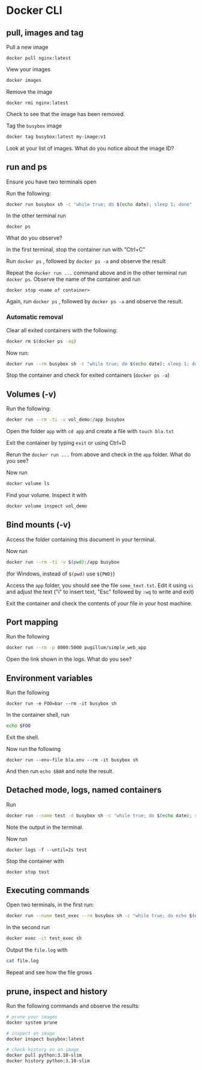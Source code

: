 # Docker CLI

## pull, images and tag

Pull a new image  

```
docker pull nginx:latest
```

View your images

```sh
docker images
```

Remove the image

```
docker rmi nginx:latest
```

Check to see that the image has been removed.

Tag the `busybox` image

```sh
docker tag busybox:latest my-image:v1
```

Look at your list of images.  What do you notice about the image ID?

## run and ps

Ensure you have two terminals open

Run the following:

```sh
docker run busybox sh -c "while true; do $(echo date); sleep 1; done"
```

In the other terminal run

```
docker ps
```

What do you observe?

In the first terminal, stop the container run with "Ctrl+C" 

Run `docker ps` , followed by `docker ps -a` and observe the result

Repeat the `docker run ...` command above and in the other terminal run `docker ps`. Observe the name of the container and run

```
docker stop <name of container>
```

Again, run `docker ps` , followed by `docker ps -a` and observe the result.

### Automatic removal

Clear all exited containers with the following:

```sh
docker rm $(docker ps -aq)
```

Now run:

```sh
docker run --rm busybox sh -c "while true; do $(echo date); sleep 1; done"
```

Stop the container and check for exited containers (`docker ps -a`)

## Volumes (-v)

Run the following:

```sh
docker run --rm -ti -v vol_demo:/app busybox
```

Open the folder `app` with `cd app` and create a file with `touch bla.txt`

Exit the container by typing `exit` or using Ctrl+D

Rerun the `docker run ...` from above and check in the `app` folder.  What do you see?

Now run

```sh
docker volume ls
```

Find your volume.  Inspect it with

```sh
docker volume inspect vol_demo
```

## Bind mounts (-v)

Access the folder containing this document in your terminal.

Now run

```sh
docker run --rm -ti -v $(pwd):/app busybox
```

(for Windows, instead of `$(pwd)` use `${PWD}`)

Access the `app` folder, you should see the file `some_text.txt`.  Edit it using `vi` and adjust the text ("i" to insert text, "Esc" followed by `:wq` to write and exit)

Exit the container and check the contents of your file in your host machine.

## Port mapping

Run the following

```sh
docker run --rm -p 8000:5000 pugillum/simple_web_app
```

Open the link shown in the logs.  What do you see? 

## Environment variables

Run the following

```
docker run -e FOO=bar --rm -it busybox sh
```

In the container shell, run

```sh
echo $FOO
```

Exit the shell.

Now run the following

```
docker run --env-file bla.env --rm -it busybox sh
```

And then run `echo $BAR` and note the result.

## Detached mode, logs, named containers

Run

```sh
docker run --name test -d busybox sh -c "while true; do $(echo date); sleep 1; done"
```

Note the output in the terminal.

Now run

```
docker logs -f --until=2s test
```



Stop the container with

```
docker stop test
```

## Executing commands

Open two terminals, in the first run:

```sh
docker run --name test_exec --rm busybox sh -c "while true; do echo $(date -u)'#This is log' >> file.log; sleep 3; done"
```

In the second run

```sh
docker exec -it test_exec sh
```

Output the `file.log` with

```sh
cat file.log
```

Repeat and see how the file grows

## prune, inspect and history

Run the following commands and observe the results:

```sh
# prune your images
docker system prune

# inspect an image
docker inspect busybox:latest

# check history on an image
docker pull python:3.10-slim
docker history python:3.10-slim
```



